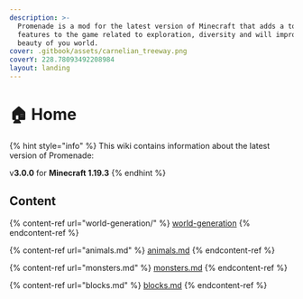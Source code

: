 ```yaml
---
description: >-
  Promenade is a mod for the latest version of Minecraft that adds a ton of
  features to the game related to exploration, diversity and will improve the
  beauty of you world.
cover: .gitbook/assets/carnelian_treeway.png
coverY: 228.78093492208984
layout: landing
---
```


# 🏠 Home

{% hint style="info" %}
This wiki contains information about the latest version of Promenade:

v**3.0.0** for **Minecraft 1.19.3**
{% endhint %}

## Content

{% content-ref url="world-generation/" %}
[world-generation](world-generation/)
{% endcontent-ref %}

{% content-ref url="animals.md" %}
[animals.md](animals.md)
{% endcontent-ref %}

{% content-ref url="monsters.md" %}
[monsters.md](monsters.md)
{% endcontent-ref %}

{% content-ref url="blocks.md" %}
[blocks.md](blocks.md)
{% endcontent-ref %}
